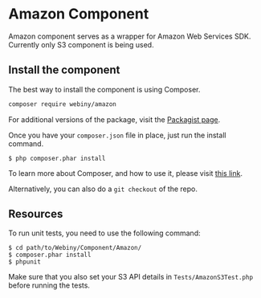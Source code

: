 Amazon Component
=================

Amazon component serves as a wrapper for Amazon Web Services SDK. Currently only S3 component is being used.

Install the component
---------------------
The best way to install the component is using Composer.

```bash
composer require webiny/amazon
```
For additional versions of the package, visit the [Packagist page](https://packagist.org/packages/webiny/amazon).

Once you have your `composer.json` file in place, just run the install command.

    $ php composer.phar install

To learn more about Composer, and how to use it, please visit [this link](https://getcomposer.org/doc/01-basic-usage.md).

Alternatively, you can also do a `git checkout` of the repo.

Resources
---------
To run unit tests, you need to use the following command:

    $ cd path/to/Webiny/Component/Amazon/
    $ composer.phar install
    $ phpunit

Make sure that you also set your S3 API details in `Tests/AmazonS3Test.php` before running the tests.